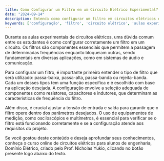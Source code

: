 ```yaml
---
title: Como Configurar um Filtro em um Circuito Elétrico Experimental?
date: "2024-09-14"
description: Entenda como configurar um filtro em circuitos elétricos durante aulas experimentais.
keywords: ['configuração', 'filtro', 'circuito elétrico', 'aulas experimentais', 'tensão']
---
```


Durante as aulas experimentais de circuitos elétricos, uma dúvida comum entre os estudantes é como configurar corretamente um filtro em um circuito. Os filtros são componentes essenciais que permitem a passagem de determinadas frequências enquanto bloqueiam outras, sendo fundamentais em diversas aplicações, como em sistemas de áudio e comunicação.

Para configurar um filtro, é importante primeiro entender o tipo de filtro que será utilizado: passa-baixa, passa-alta, passa-banda ou rejeita-banda. Cada um desses tipos tem uma função específica e é escolhido com base na aplicação desejada. A configuração envolve a seleção adequada de componentes como resistores, capacitores e indutores, que determinam as características de frequência do filtro.

Além disso, é crucial ajustar a tensão de entrada e saída para garantir que o filtro opere dentro dos parâmetros desejados. O uso de equipamentos de medição, como osciloscópios e multímetros, é essencial para verificar se o filtro está funcionando corretamente e se a configuração atende aos requisitos do projeto.

Se você gostou deste conteúdo e deseja aprofundar seus conhecimentos, conheça o curso online de circuitos elétricos para alunos de engenharia, Domínio Elétrico, criado pelo Prof. Nicholas Yukio, clicando no botão presente logo abaixo do texto.